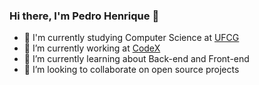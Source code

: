 ### Hi there, I'm Pedro Henrique 👋

- 📖 I'm currently studying Computer Science at [UFCG](https://portal.ufcg.edu.br/)
- 🔭 I’m currently working at [CodeX](https://codexjr.com.br/)
- 🌱 I’m currently learning about Back-end and Front-end
- 👯 I’m looking to collaborate on open source projects
